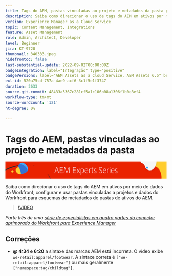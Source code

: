 ```yaml
---
title: Tags do AEM, pastas vinculadas ao projeto e metadados da pasta para conector aprimorado do Workfront para AEM
description: Saiba como direcionar o uso de tags do AEM em ativos por meio de dados do Workfront, usar pastas vinculadas a projetos e dados do Workfront para esquemas de metadados de pastas de ativos do AEM.
version: Experience Manager as a Cloud Service
topic: Content Management, Integrations
feature: Asset Management
role: Admin, Architect, Developer
level: Beginner
jira: KT-9720
thumbnail: 340333.jpeg
hidefromtoc: false
last-substantial-update: 2022-09-02T00:00:00Z
badgeIntegration: label="Integração" type="positive"
badgeVersions: label="AEM Assets as a Cloud Service, AEM Assets 6.5" before-title="false"
exl-id: 520a75cd-757a-4ae9-acf6-3c1f5e1f3747
duration: 2633
source-git-commit: 48433a5367c281cf5a1c106b08a1306f1b0e8ef4
workflow-type: tm+mt
source-wordcount: '121'
ht-degree: 0%

---
```


# Tags do AEM, pastas vinculadas ao projeto e metadados da pasta

![Série para especialistas da AEM](./assets/banner.png)

Saiba como direcionar o uso de tags do AEM em ativos por meio de dados do Workfront, configurar e usar pastas vinculadas a projetos e dados do Workfront para esquemas de metadados de pastas de ativos do AEM.

>[!VIDEO](https://video.tv.adobe.com/v/340333?quality=12&learn=on)

_Parte três de uma [série de especialistas em quatro partes do conector aprimorado do Workfront para Experience Manager](./overview.md)_

## Correções

+ __@ 4:34 e 6:20__ a sintaxe das marcas AEM está incorreta. O vídeo exibe `we-retail:apparel/footwear`. A sintaxe correta é `["we-retail:apparel/footwear"]` ou mais geralmente `["namespace:tag/childtag"]`.
